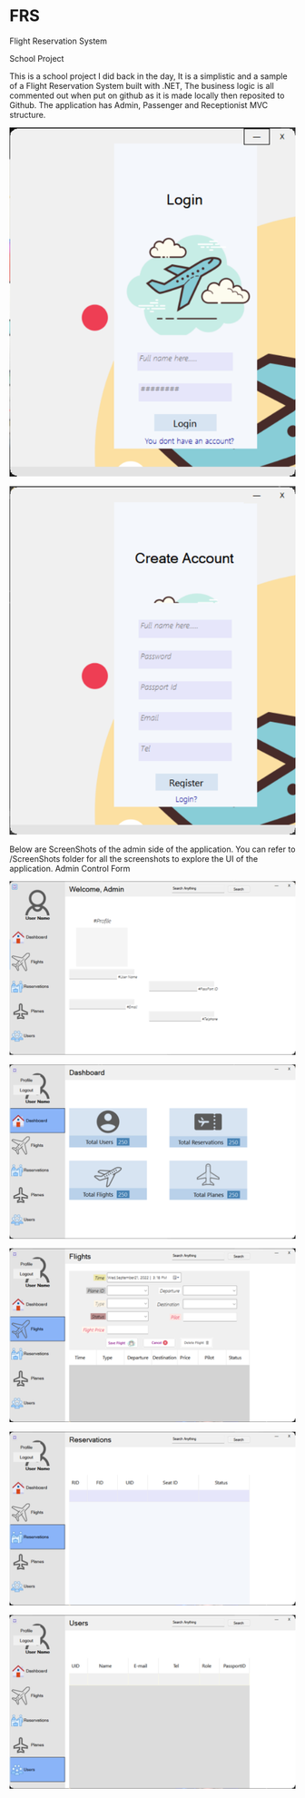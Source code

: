 # FRS
Flight Reservation System 


School Project


This is a school project I did back in the day, It is a simplistic and a sample of a Flight Reservation System built with .NET, The business logic is all commented out when put on github as it is made locally then reposited to Github. The application has Admin, Passenger and Receptionist MVC structure.


![Login!](https://github.com/EyuaelB/FRS/blob/master/Screenshots/login.png)

![Registration!](https://github.com/EyuaelB/FRS/blob/master/Screenshots/register.png)

Below are ScreenShots of the admin side of the application. You can refer to /ScreenShots folder for all the screenshots to explore the UI of the application.
Admin Control Form

  ![Profile!](https://github.com/EyuaelB/FRS/blob/master/Screenshots/adminProfile.png)

  ![Dashboard!](https://github.com/EyuaelB/FRS/blob/master/Screenshots/adminDashboard.png)

  ![Flights](https://github.com/EyuaelB/FRS/blob/master/Screenshots/adminFlights.png)

  ![Reservations](https://github.com/EyuaelB/FRS/blob/master/Screenshots/adminReservations.png)
  
  ![Users](https://github.com/EyuaelB/FRS/blob/master/Screenshots/adminUsers.png)





